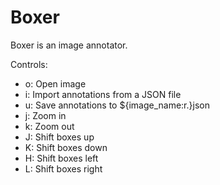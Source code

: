 # Boxer

Boxer is an image annotator.

Controls:

* o: Open image
* i: Import annotations from a JSON file
* u: Save annotations to ${image_name:r.}json
* j: Zoom in
* k: Zoom out
* J: Shift boxes up
* K: Shift boxes down
* H: Shift boxes left
* L: Shift boxes right
